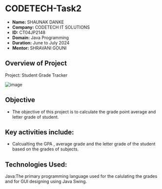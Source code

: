 # CODETECH-Task2

- **Name:** SHAUNAK DANKE
- **Company:** CODETECH IT SOLUTIONS
- **ID:** CT04JP2148
- **Domain:** Java Programming
- **Duration:** June to July 2024
- **Mentor:** SHRAVANI GOUNI

## Overview of Project
Project: Student Grade Tracker

![image](https://github.com/ShaunakDanke/CODETECH-Task2/assets/172982259/b785283a-2cbf-4efc-8f42-8b44a8d25bd4)



## Objective
- The objective of this project is to calculate the grade point average and letter grade of student.

## Key activities include:
- Calcualting the GPA , average grade and the letter grade of the student based on the grades of subjects.

## Technologies Used:
Java:The primary programming language used for the calulating the grades and for GUI designing using Java Swing.
